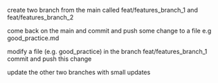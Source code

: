 create two branch from the main called feat/features_branch_1 and feat/features_branch_2

come back on the main and commit and push some change to a file
e.g good_practice.md 

modify a file (e.g. good_practice) in the branch feat/features_branch_1 commit and push this change

update the other two branches with small updates